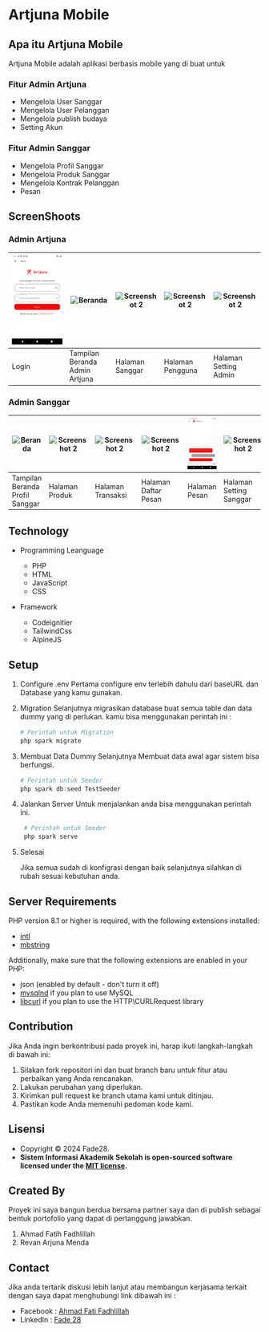 # Artjuna Mobile

## Apa itu Artjuna Mobile

Artjuna Mobile adalah aplikasi berbasis mobile yang di buat untuk 

### Fitur Admin Artjuna

* Mengelola User Sanggar
* Mengelola User Pelanggan
* Mengelola publish budaya
* Setting Akun

### Fitur Admin Sanggar

* Mengelola Profil Sanggar
* Mengelola Produk Sanggar
* Mengelola Kontrak Pelanggan
* Pesan

## ScreenShoots

### Admin Artjuna

| ![login](ss/Login.png) | ![Beranda](ss/Dashboard%20Admin%20Artjuna.png) | ![Screenshot 2](ss/CRUD%20Sanggar.png) | ![Screenshot 2](ss/CRUD%20Pengguna.png) | ![Screenshot 2](ss/Setting%20Admin.png) |
|------------------------|------------------------------------------------|----------------------------------------|-----------------------------------------|-----------------------------------------|
| Login                  | Tampilan Beranda Admin Artjuna                 | Halaman Sanggar                        | Halaman Pengguna                        | Halaman Setting Admin                   |

### Admin Sanggar

| ![Beranda](ss/Profil%20Sanggar.png) | ![Screenshot 2](ss/CRUD%20Produk.png) | ![Screenshot 2](ss/CRUD%20Transaksi.png) | ![Screenshot 2](ss/Daftar%20Pesan.png) | ![Screenshot 2](ss/Pesan.png) | ![Screenshot 2](ss/Setting%20Sanggar.png) |
|-------------------------------------|---------------------------------------|------------------------------------------|----------------------------------------|-------------------------------|-------------------------------------------|
| Tampilan Beranda Profil Sanggar     | Halaman Produk                        | Halaman Transaksi                        | Halaman Daftar Pesan                   | Halaman Pesan                 | Halaman Setting Sanggar                   |

## Technology

* Programming Leanguage
  * PHP
  * HTML
  * JavaScript
  * CSS

* Framework
  * Codeignitier
  * TailwindCss
  * AlpineJS

## Setup

1. Configure .env
   Pertama configure env terlebih dahulu dari baseURL dan Database yang kamu gunakan.
  
2. Migration
   Selanjutnya migrasikan database buat semua table dan data dummy yang di perlukan. kamu bisa menggunakan perintah ini :
      ```PowerShell
      # Perintah untuk Migration
      php spark migrate
      ```
3. Membuat Data Dummy
   Selanjutnya Membuat data awal agar sistem bisa berfungsi.
    ```PowerShell
    # Perintah untuk Seeder
    php spark db:seed TestSeeder
    ```
4. Jalankan Server
   Untuk menjalankan anda bisa menggunakan perintah ini.
   ```PowerShell
    # Perintah untuk Seeder
    php spark serve
    ```
6. Selesai

   Jika semua sudah di konfigrasi dengan baik selanjutnya silahkan di rubah sesuai kebutuhan anda.

## Server Requirements

PHP version 8.1 or higher is required, with the following extensions installed:

- [intl](http://php.net/manual/en/intl.requirements.php)
- [mbstring](http://php.net/manual/en/mbstring.installation.php)

Additionally, make sure that the following extensions are enabled in your PHP:

- json (enabled by default - don't turn it off)
- [mysqlnd](http://php.net/manual/en/mysqlnd.install.php) if you plan to use MySQL
- [libcurl](http://php.net/manual/en/curl.requirements.php) if you plan to use the HTTP\CURLRequest library

## Contribution

Jika Anda ingin berkontribusi pada proyek ini, harap ikuti langkah-langkah di bawah ini:

1. Silakan fork repositori ini dan buat branch baru untuk fitur atau perbaikan yang Anda rencanakan.
2. Lakukan perubahan yang diperlukan.
3. Kirimkan pull request ke branch utama kami untuk ditinjau.
4. Pastikan kode Anda memenuhi pedoman kode kami.

## Lisensi

- Copyright © 2024 Fade28.
- **Sistem Informasi Akademik Sekolah is open-sourced software licensed under the [MIT license](LICENSE).**

## Created By

Proyek ini saya bangun berdua bersama partner saya dan di publish sebagai bentuk portofolio yang dapat di pertanggung jawabkan.
 1. Ahmad Fatih Fadhlillah
 2. Revan Arjuna Menda

## Contact

Jika anda tertarik diskusi lebih lanjut atau membangun kerjasama terkait dengan saya dapat menghubungi link dibawah ini :
- Facebook : <a href="https://www.facebook.com/fatihbro/">Ahmad Fati Fadhlillah</a>
- LinkedIn : <a href="https://www.linkedin.com/in/fatih-fadhlillah-876654241">Fade 28</a>
